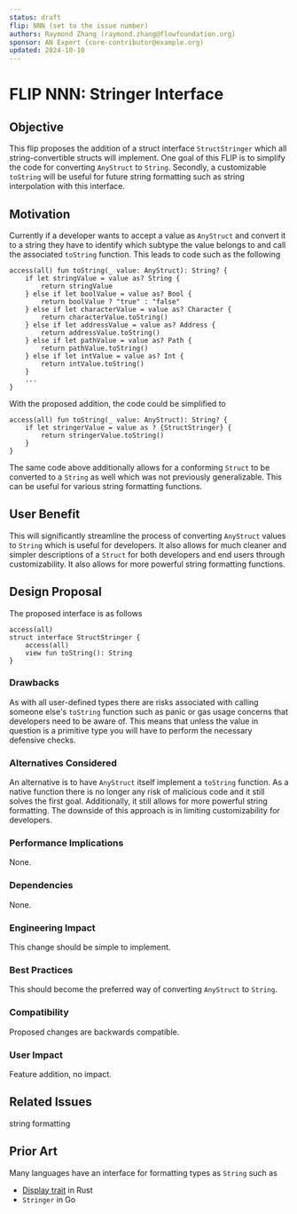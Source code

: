 ```yaml
---
status: draft 
flip: NNN (set to the issue number)
authors: Raymond Zhang (raymond.zhang@flowfoundation.org)
sponsor: AN Expert (core-contributor@example.org) 
updated: 2024-10-10
---
```


# FLIP NNN: Stringer Interface

## Objective

This flip proposes the addition of a struct interface `StructStringer` which all string-convertible structs will implement. One goal of this FLIP is to simplify the code for converting `AnyStruct` to `String`. Secondly, a customizable `toString` will be useful for future string formatting such as string interpolation with this interface.

## Motivation

Currently if a developer wants to accept a value as `AnyStruct` and convert it to a string they have to identify which subtype the value belongs to and call the associated `toString` function. This leads to code such as the following
```cadence
access(all) fun toString(_ value: AnyStruct): String? {
    if let stringValue = value as? String {
        return stringValue
    } else if let boolValue = value as? Bool {
        return boolValue ? "true" : "false"
    } else if let characterValue = value as? Character {
        return characterValue.toString()
    } else if let addressValue = value as? Address {
        return addressValue.toString()
    } else if let pathValue = value as? Path {
        return pathValue.toString()
    } else if let intValue = value as? Int {
        return intValue.toString()
    }
    ...
}
```
With the proposed addition, the code could be simplified to 
```cadence
access(all) fun toString(_ value: AnyStruct): String? {
    if let stringerValue = value as ? {StructStringer} {
        return stringerValue.toString()
    }
}
```
The same code above additionally allows for a conforming `Struct` to be converted to a `String` as well which was not previously generalizable. This can be useful for various string formatting functions.

## User Benefit

This will significantly streamline the process of converting `AnyStruct` values to `String` which is useful for developers. It also allows for much cleaner and simpler descriptions of a `Struct` for both developers and end users through customizability. It also allows for more powerful string formatting functions.

## Design Proposal

The proposed interface is as follows

```cadence
access(all) 
struct interface StructStringer {
    access(all)
    view fun toString(): String
}
```

### Drawbacks

As with all user-defined types there are risks associated with calling someone else's `toString` function such as panic or gas usage concerns that developers need to be aware of. This means that unless the value in question is a primitive type you will have to perform the necessary defensive checks. 

### Alternatives Considered

An alternative is to have `AnyStruct` itself implement a `toString` function. As a native function there is no longer any risk of malicious code and it still solves the first goal. Additionally, it still allows for more powerful string formatting. The downside of this approach is in limiting customizability for developers. 

### Performance Implications

None.

### Dependencies

None.

### Engineering Impact

This change should be simple to implement.

### Best Practices

This should become the preferred way of converting `AnyStruct` to `String`.

### Compatibility

Proposed changes are backwards compatible.

### User Impact

Feature addition, no impact.

## Related Issues

string formatting

## Prior Art

Many languages have an interface for formatting types as `String` such as

- [Display trait](https://doc.rust-lang.org/std/fmt/trait.Display.html) in Rust
- `Stringer` in Go

